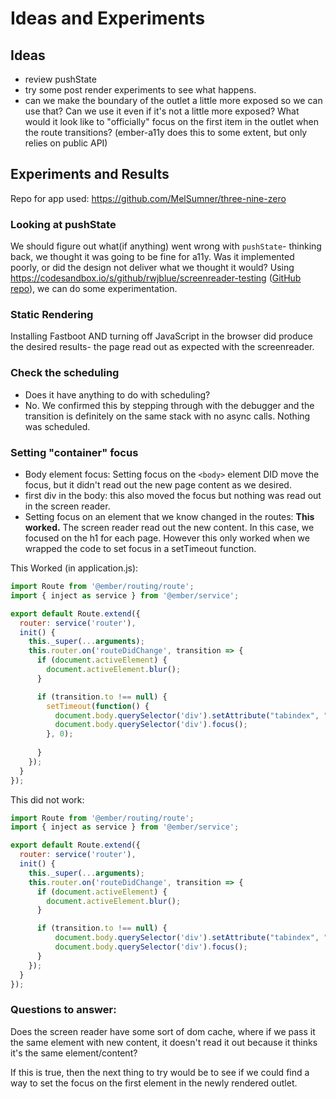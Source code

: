 # Ideas and Experiments

## Ideas 
- review pushState
- try some post render experiments to see what happens.
- can we make the boundary of the outlet a little more exposed so we can use that? Can we use it even if it's not a little more exposed? What would it look like to "officially" focus on the first item in the outlet when the route transitions? (ember-a11y does this to some extent, but only relies on public API)

## Experiments and Results
Repo for app used: https://github.com/MelSumner/three-nine-zero

### Looking at pushState
We should figure out what(if anything) went wrong with `pushState`- thinking back, we thought it was going to be fine for a11y. Was it implemented poorly, or did the design not deliver what we thought it would? Using https://codesandbox.io/s/github/rwjblue/screenreader-testing ([GitHub repo](https://github.com/rwjblue/screenreader-testing)), we can do some experimentation. 

### Static Rendering
Installing Fastboot AND turning off JavaScript in the browser did produce the desired results- the page read out as expected with the screenreader.  

### Check the scheduling
- Does it have anything to do with scheduling?
- No. We confirmed this by stepping through with the debugger and the transition is definitely on the same stack with no async calls. Nothing was scheduled. 

### Setting "container" focus
- Body element focus: Setting focus on the `<body>` element DID move the focus, but it didn't read out the new page content as we desired. 
- first div in the body: this also moved the focus but nothing was read out in the screen reader. 
- Setting focus on an element that we know changed in the routes: **This worked.** The screen reader read out the new content. In this case, we focused on the h1 for each page. However this only worked when we wrapped the code to set focus in a setTimeout function.

This Worked (in application.js): 
```js
import Route from '@ember/routing/route';
import { inject as service } from '@ember/service';

export default Route.extend({
  router: service('router'),
  init() {
    this._super(...arguments);
    this.router.on('routeDidChange', transition => {
      if (document.activeElement) {
        document.activeElement.blur();
      }

      if (transition.to !== null) {
        setTimeout(function() {
          document.body.querySelector('div').setAttribute("tabindex", "-1");
          document.body.querySelector('div').focus();
        }, 0);
        
      }
    });
  }
});
```
This did not work: 
```js
import Route from '@ember/routing/route';
import { inject as service } from '@ember/service';

export default Route.extend({
  router: service('router'),
  init() {
    this._super(...arguments);
    this.router.on('routeDidChange', transition => {
      if (document.activeElement) {
        document.activeElement.blur();
      }

      if (transition.to !== null) {
          document.body.querySelector('div').setAttribute("tabindex", "-1");
          document.body.querySelector('div').focus();        
      }
    });
  }
});
```


### Questions to answer: 

Does the screen reader have some sort of dom cache, where if we pass it the same element with new content, it doesn't read it out because it thinks it's the same element/content? 

If this is true, then the next thing to try would be to see if we could find a way to set the focus on the first element in the newly rendered outlet.
